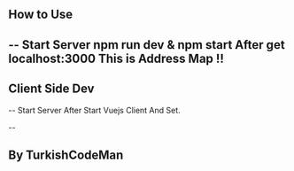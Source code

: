 ## How to Use

--
Start Server npm run dev & npm start
After get localhost:3000
This is Address Map !!
--

## Client Side Dev

--
Start Server After Start Vuejs Client
And Set.

--

## By TurkishCodeMan
